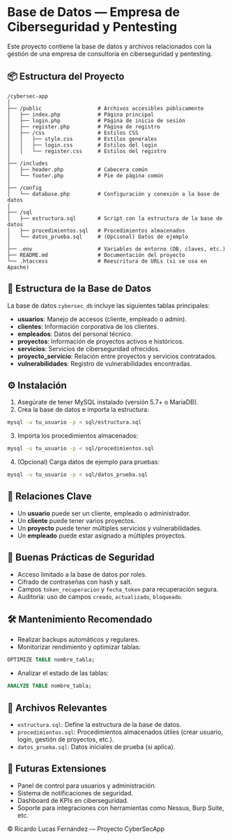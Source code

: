 # Base de Datos — Empresa de Ciberseguridad y Pentesting

Este proyecto contiene la base de datos y archivos relacionados con la gestión de una empresa de consultoría en ciberseguridad y pentesting.

## 📦 Estructura del Proyecto

```
/cybersec-app
│
├── /public                  # Archivos accesibles públicamente
│   ├── index.php            # Página principal
│   ├── login.php            # Página de inicio de sesión
│   ├── register.php         # Página de registro
│   ├── /css                 # Estilos CSS
│   │   ├── style.css        # Estilos generales
│   │   ├── login.css        # Estilos del login
│   │   └── register.css     # Estilos del registro
│
├── /includes
│   ├── header.php           # Cabecera común
│   └── footer.php           # Pie de página común
│
├── /config
│   └── database.php         # Configuración y conexión a la base de datos
│
├── /sql
│   ├── estructura.sql       # Script con la estructura de la base de datos
│   ├── procedimientos.sql   # Procedimientos almacenados
│   └── datos_prueba.sql     # (Opcional) Datos de ejemplo
│
├── .env                     # Variables de entorno (DB, claves, etc.)
├── README.md                # Documentación del proyecto
└── .htaccess                # Reescritura de URLs (si se usa en Apache)
```

## 🧠 Estructura de la Base de Datos

La base de datos `cybersec_db` incluye las siguientes tablas principales:

- **usuarios**: Manejo de accesos (cliente, empleado o admin).
- **clientes**: Información corporativa de los clientes.
- **empleados**: Datos del personal técnico.
- **proyectos**: Información de proyectos activos e históricos.
- **servicios**: Servicios de ciberseguridad ofrecidos.
- **proyecto_servicio**: Relación entre proyectos y servicios contratados.
- **vulnerabilidades**: Registro de vulnerabilidades encontradas.

## ⚙️ Instalación

1. Asegúrate de tener MySQL instalado (versión 5.7+ o MariaDB).
2. Crea la base de datos e importa la estructura:

```bash
mysql -u tu_usuario -p < sql/estructura.sql
```

3. Importa los procedimientos almacenados:

```bash
mysql -u tu_usuario -p < sql/procedimientos.sql
```

4. (Opcional) Carga datos de ejemplo para pruebas:

```bash
mysql -u tu_usuario -p < sql/datos_prueba.sql
```

## 🔁 Relaciones Clave

- Un **usuario** puede ser un cliente, empleado o administrador.
- Un **cliente** puede tener varios proyectos.
- Un **proyecto** puede tener múltiples servicios y vulnerabilidades.
- Un **empleado** puede estar asignado a múltiples proyectos.

## 🔐 Buenas Prácticas de Seguridad

- Acceso limitado a la base de datos por roles.
- Cifrado de contraseñas con hash y salt.
- Campos `token_recuperacion` y `fecha_token` para recuperación segura.
- Auditoría: uso de campos `creado`, `actualizado`, `bloqueado`.

## 🛠️ Mantenimiento Recomendado

- Realizar backups automáticos y regulares.
- Monitorizar rendimiento y optimizar tablas:

```sql
OPTIMIZE TABLE nombre_tabla;
```

- Analizar el estado de las tablas:

```sql
ANALYZE TABLE nombre_tabla;
```

## 📌 Archivos Relevantes

- `estructura.sql`: Define la estructura de la base de datos.
- `procedimientos.sql`: Procedimientos almacenados útiles (crear usuario, login, gestión de proyectos, etc.).
- `datos_prueba.sql`: Datos iniciales de prueba (si aplica).

## 🚀 Futuras Extensiones

- Panel de control para usuarios y administración.
- Sistema de notificaciones de seguridad.
- Dashboard de KPIs en ciberseguridad.
- Soporte para integraciones con herramientas como Nessus, Burp Suite, etc.

© Ricardo Lucas Fernández — Proyecto CyberSecApp